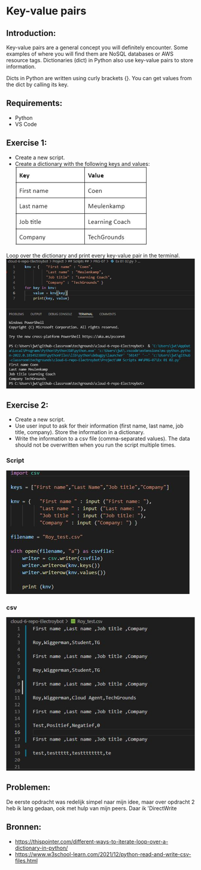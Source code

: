 # Key-value pairs

## Introduction:
Key-value pairs are a general concept you will definitely encounter. Some examples of where you will find them are NoSQL databases or AWS resource tags. Dictionaries (dict) in Python also use key-value pairs to store information.  

Dicts in Python are written using curly brackets {}. You can get values from the dict by calling its key.  

## Requirements:  
- Python 
- VS Code 

## Exercise 1:
- Create a new script.
- Create a dictionary with the following keys and values:  
![Kijk](https://github.com/techgrounds/cloud-6-repo-Electroybot/blob/main/00_includes/%23%23%20Project%20%23%23/PRG-08/Ex%2001%2001.JPG?raw=true)  

Loop over the dictionary and print every key-value pair in the terminal.  
![Kijk](https://github.com/techgrounds/cloud-6-repo-Electroybot/blob/main/00_includes/%23%23%20Project%20%23%23/PRG-08/Ex%2001%2002.JPG?raw=true)

## Exercise 2:  
- Create a new script.  
- Use user input to ask for their information (first name, last name, job title, company). Store the information in a dictionary.  
- Write the information to a csv file (comma-separated values). The data should not be overwritten when you run the script multiple times.  

### Script
![Kijk](https://github.com/techgrounds/cloud-6-repo-Electroybot/blob/main/00_includes/%23%23%20Project%20%23%23/PRG-08/Ex%2002%20Script.JPG?raw=true)  

### csv  
![Kijk](https://github.com/techgrounds/cloud-6-repo-Electroybot/blob/main/00_includes/%23%23%20Project%20%23%23/PRG-08/Ex%2002%20csvfile.JPG?raw=true)  

## Problemen:  
De eerste opdracht was redelijk simpel naar mijn idee, maar over opdracht 2 heb ik lang gedaan, ook met hulp van mijn peers. Daar ik 'DirectWrite

## Bronnen:

- https://thispointer.com/different-ways-to-iterate-loop-over-a-dictionary-in-python/
- https://www.w3school-learn.com/2021/12/python-read-and-write-csv-files.html
